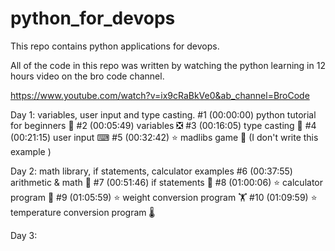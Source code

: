 # python_for_devops
This repo contains python applications for devops.

All of the code in this repo was written by watching the python learning in 12 hours video on the bro code channel.

https://www.youtube.com/watch?v=ix9cRaBkVe0&ab_channel=BroCode

Day 1:
variables, user input and type casting.
#1   (00:00:00) python tutorial for beginners 🐍
#2   (00:05:49) variables ❎
#3   (00:16:05) type casting 💱
#4   (00:21:15) user input ⌨
#5   (00:32:42) ⭐ madlibs game 📖 (I don't write this example )

Day 2:
math library, if statements, calculator examples
#6   (00:37:55) arithmetic & math 📐
#7   (00:51:46) if statements 🤔
#8   (01:00:06) ⭐ calculator program 🧮
#9   (01:05:59) ⭐ weight conversion program 🏋
#10 (01:09:59) ⭐ temperature conversion program 🌡

Day 3:
